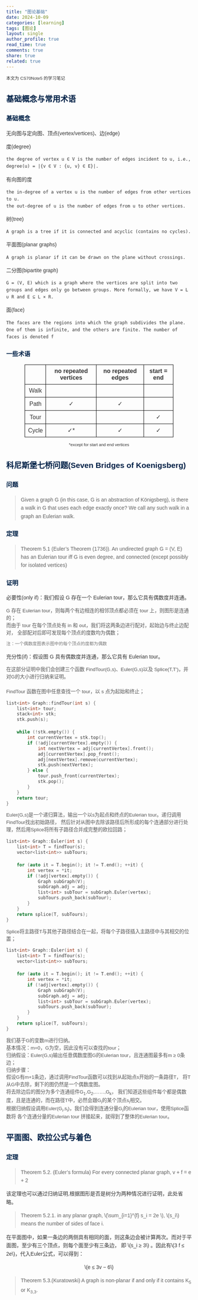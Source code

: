```yaml
---
title: "图论基础"
date: 2024-10-09
categories: [learning]
tags: [图论]
layout: single
author_profile: true
read_time: true
comments: true
share: true
related: true
---
```


<small>本文为 CS70Note5 的学习笔记</small>

<style>  
    /* 主文档样式 */  
    body {  
        font-family: 'Arial', sans-serif;  
        line-height: 1.6;  
        color: #333;  
        padding: 20px;  
    }  
    
    /* 标题和节标题样式 */  
    h1, h2, h3, h4, h5 {  
        color: #002147;  
        text-align:  
        margin-bottom: 20px;  
    }  

    /* 单独调整证明文字和注释文字的样式 */  
    .proof-text {  
        font-size: 0.95em; /* 比正文略小 */  
        line-height: 1.5;  
        margin-bottom: 10px;  
        color: #555;  
    }  

    .small-note {  
        font-size: 0.85em; /* 较小的字体用于注释 */  
        color: #777;  
        text-align: left;  
        margin-top: 5px;  
        margin-bottom: 15px;  
    }  
</style>

## 基础概念与常用术语

### 基础概念

无向图与定向图、顶点(vertex/vertices)、边(edge)

度(degree)

    the degree of vertex u ∈ V is the number of edges incident to u, i.e., degree(u) = |{v ∈ V : {u, v} ∈ E}|.

有向图的度

    the in-degree of a vertex u is the number of edges from other vertices to u.
    the out-degree of u is the number of edges from u to other vertices.

树(tree)

    A graph is a tree if it is connected and acyclic (contains no cycles).

平面图(planar graphs)

    A graph is planar if it can be drawn on the plane without crossings.

二分图(bipartite graph)

    G = (V, E) which is a graph where the vertices are split into two groups and edges only go between groups. More formally, we have V = L ∪ R and E ⊆ L × R.

面(face)

    The faces are the regions into which the graph subdivides the plane. One of them is infinite, and the others are finite. The number of faces is denoted f

### 一些术语

<head>  
    <meta charset="UTF-8">  
    <meta name="viewport" content="width=device-width, initial-scale=1.0">  
    <style>  
        table {  
            margin: auto; /* 将表格整体居中 */  
            border-collapse: collapse;  
            width: 80%; /* 可根据需要调整宽度 */  
        }  
        th, td {  
            border: 1px solid #000; /* 边框样式 */  
            text-align: center; /* 内容居中对齐 */  
            padding: 8px;  
        }  
        .note {  
            font-size: 0.8em; /* 设置较小的字体尺寸 */  
            text-align: center;  
        }  
    </style>  
</head>
<body>
<table>  
  <thead>  
    <tr>  
      <th></th>  
      <th>no repeated vertices</th>  
      <th>no repeated edges</th>  
      <th>start = end</th>  
    </tr>  
  </thead>  
  <tbody>  
    <tr>  
      <td>Walk</td>  
      <td></td>  
      <td></td>   
      <td></td>   
    </tr>  
    <tr>  
      <td>Path</td>   
      <td>✓</td>  
      <td>✓</td>  
      <td></td>  
    </tr>  
    <tr>  
      <td>Tour</td>   
      <td></td>  
      <td></td>  
      <td>✓</td>  
    </tr>  
    <tr>  
      <td>Cycle</td>   
      <td>✓*</td>   
      <td>✓</td>  
      <td>✓</td>  
    </tr>  
  </tbody>  
</table>

<p class="note">*except for start and end vertices</p>
</body>

## 科尼斯堡七桥问题(Seven Bridges of Koenigsberg)

### 问题

> Given a graph G (in this case, G is an abstraction of Königsberg), is there a walk in G that uses each edge exactly once? We call any such walk in a graph an Eulerian walk.

### 定理

> Theorem 5.1 (Euler’s Theorem (1736)). An undirected graph G = (V, E) has an Eulerian tour iff G is even
> degree, and connected (except possibly for isolated vertices)

### 证明

必要性(only if)：我们假设 G 存在一个 Eulerian tour，那么它具有偶数度并连通。<br>

<div class="proof-text"> 
G 存在 Eulerian tour，则每两个有边相连的相邻顶点都必须在 tour 上，则图形是连通的；<br>
而由于 tour 在每个顶点处有 in 和 out，我们将这两条边进行配对，起始边与终止边配对，
全部配对后即可发现每个顶点的度数均为偶数；
</div>
<small class="small-note">注：一个偶数度图表示图中的每个顶点的度都为偶数</small>

充分性(if)：假设图 G 具有偶数度并连通，那么它具有 Eulerian tour。<br>

<div class="proof-text">
在这部分证明中我们会创建三个函数 FindTour(G,s)、Euler(G,s)以及 Splice(T,T')，并对G的大小进行归纳来证明。<br>
<br>
FindTour 函数在图中任意查找一个 tour，以 s 点为起始和终止；

</div>

```cpp
list<int> Graph::findTour(int s) {
    list<int> tour;
    stack<int> stk;
    stk.push(s);

    while (!stk.empty()) {
        int currentVertex = stk.top();
        if (!adj[currentVertex].empty()) {
            int nextVertex = adj[currentVertex].front();
            adj[currentVertex].pop_front();
            adj[nextVertex].remove(currentVertex);
            stk.push(nextVertex);
        } else {
            tour.push_front(currentVertex);
            stk.pop();
        }
    }
    return tour;
}


```

<div class="proof-text">
Euler(G,s)是一个递归算法，输出一个以s为起点和终点的Eulerian tour。递归调用FindTour找出初始路径，
然后针对从图中去除该路径后所形成的每个连通部分进行处理，然后用Splice将所有子路径合并成完整的欧拉回路；
</div>

```cpp
list<int> Graph::Euler(int s) {
    list<int> T = findTour(s);
    vector<list<int>> subTours;

    for (auto it = T.begin(); it != T.end(); ++it) {
        int vertex = *it;
        if (!adj[vertex].empty()) {
            Graph subGraph(V);
            subGraph.adj = adj;
            list<int> subTour = subGraph.Euler(vertex);
            subTours.push_back(subTour);
        }
    }
    return splice(T, subTours);
}
```

<div class="proof-text">
Splice将主路径T与其他子路径结合在一起，将每个子路径插入主路径中与其相交的位置；
</div>

```cpp
list<int> Graph::Euler(int s) {
    list<int> T = findTour(s);
    vector<list<int>> subTours;

    for (auto it = T.begin(); it != T.end(); ++it) {
        int vertex = *it;
        if (!adj[vertex].empty()) {
            Graph subGraph(V);
            subGraph.adj = adj;
            list<int> subTour = subGraph.Euler(vertex);
            subTours.push_back(subTour);
        }
    }
    return splice(T, subTours);
}
```

<div class="proof-text">
我们基于G的变数m进行归纳。<br>
基本情况：m=0，G为空，因此没有可以查找的tour；<br>
归纳假设：Euler(G,s)输出任意偶数度图G的Eulerian tour，且连通图最多有m ≥ 0条边；<br>
归纳步骤：<br>
假设G有m+1条边，通过调用FindTour函数可以找到从起始点s开始的一条路径T，
将T从G中去除，剩下的图仍然是一个偶数度图。<br>
将去除边后的图分为多个连通组件G<sub>1</sub>,G<sub>2</sub>,……,G<sub>k</sub>，
我们知道这些组件每个都是偶数度，且是连通的，而在路径T中，必然会跟G<sub>i</sub>的某个顶点s<sub>i</sub>相交。<br>
根据归纳假设调用Euler(G<sub>i</sub>,s<sub>i</sub>)，我们会得到连通分量G<sub>i</sub>的Eulerian tour，使用Splice函数将
各个连通分量的Eulerian tour 拼接起来，就得到了整体的Eulerian tour。
</div>

## 平面图、欧拉公式与着色

### 定理

> Theorem 5.2. (Euler’s formula) For every connected planar graph, v + f = e + 2

该定理也可以通过归纳证明,根据图形是否是树分为两种情况进行证明，此处省略。

<head>  
    <meta charset="UTF-8">    
    <script src="https://polyfill.io/v3/polyfill.min.js?features=es6"></script>  
    <script id="MathJax-script" async src="https://cdn.jsdelivr.net/npm/mathjax@3/es5/tex-mml-chtml.js"></script>  
</head>  
<body>  
    <blockquote>  
        <p>Theorem 5.2.1. in any planar graph, \(\sum_{i=1}^{f} s_i = 2e \), \(s_i\) means the number of sides of face i.</p>   
    </blockquote>  
</body>

<head>  
    <meta charset="UTF-8">    
    <script src="https://polyfill.io/v3/polyfill.min.js?features=es6"></script>  
    <script id="MathJax-script" async src="https://cdn.jsdelivr.net/npm/mathjax@3/es5/tex-mml-chtml.js"></script>  
</head>
<body>
    <p>在平面图中，如果一条边的两侧具有相同的面，则这条边会被计算两次。而对于平面图，至少有三个顶点，则每个面至少有三条边，
    即 \(s_i ≥ 3\) 。因此有\(3 f ≤ 2e\)，代入Euler公式，可以得到：
    <div style="text-align: center;">\(e ≤ 3v − 6\)</div>
    </p>
</body>

> Theorem 5.3.(Kuratowski) A graph is non-planar if and only if it contains K<sub>5</sub> or K<sub>3,3</sub>.
